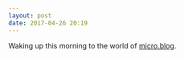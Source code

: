 ```yaml
---
layout: post
date: 2017-04-26 20:19
---
```

Waking up this morning to the world of [micro.blog](http://micro.blog).
